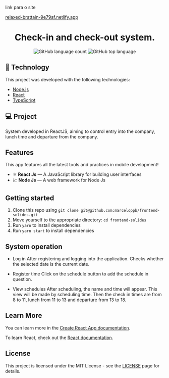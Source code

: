 <p>link para o site<p>
<a href="relaxed-brattain-9e79af.netlify.app">relaxed-brattain-9e79af.netlify.app</a>

<h1 align="center">
  Check-in and check-out system.
</h1>

<p align="center">  </p>

<p align="center">
  <img alt="GitHub language count" src="https://img.shields.io/github/languages/count/marceloppb/frontend_solides">
  <img alt="GitHub top language" src="https://img.shields.io/github/languages/top/marceloppb/frontend_solides">
</p>

## 🚀 Technology

This project was developed with the following technologies:

- [Node.js](https://nodejs.org/en/)
- [React](https://reactjs.org)
- [TypeScript](https://www.typescriptlang.org/)

## 💻 Project

System developed in ReactJS, aiming to control entry into the company, lunch time and departure from the company.

## Features

This app features all the latest tools and practices in mobile development!

- ⚛️ **React Js** — A JavaScript library for building user interfaces
- 💹 **Node Js** — A web framework for Node Js

## Getting started

1. Clone this repo using `git clone git@github.com:marceloppb/frontend-solides.git`
2. Move yourself to the appropriate directory: `cd frontend-solides`<br />
3. Run `yarn` to install dependencies<br />
4. Run `yarn start` to install dependencies<br />

## System operation

- Log in
  After registering and logging into the application. Checks whether the selected date is the current date.
 
- Register time
   Click on the schedule button to add the schedule in question.
  
- View schedules
   After scheduling, the name and time will appear.
   This view will be made by scheduling time.
   Then the check in times are from 8 to 11, lunch from 11 to 13 and departure from 13 to 18.


## Learn More

You can learn more in the [Create React App documentation](https://facebook.github.io/create-react-app/docs/getting-started).

To learn React, check out the [React documentation](https://reactjs.org/).

## License

This project is licensed under the MIT License - see the [LICENSE](https://opensource.org/licenses/MIT) page for details.
